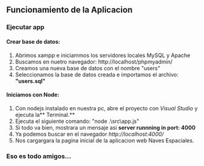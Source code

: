 ## Funcionamiento de la Aplicacion

### Ejecutar app 
#### Crear base de datos:
1. Abrimos xampp e iniciammos los servidores locales MySQL y Apache
2. Buscamos en nuetro navegador: http://localhost/phpmyadmin/
3. Creamos una nueva base de datos con el nombre "users"
4. Seleccionamos la base de datos creada e importamos el archivo: **"users.sql"**

#### Iniciamos con Node:
1. Con nodejs instalado en nuestra pc, abre el proyecto con *Visual Studio* y ejecuta la** Terminal.**
2. Ejecuta el siguiente comando: "node .\src\app.js"
3. Si todo va bien, mostrara un mensaje asi  **server runnning in port:  4000**
3. Ya podemos buscar en el navegador *http://localhost:4000/*
4. Nos cargargara la pagina inicial de la aplicacion web Naves Espaciales.


### Eso es todo amigos...
